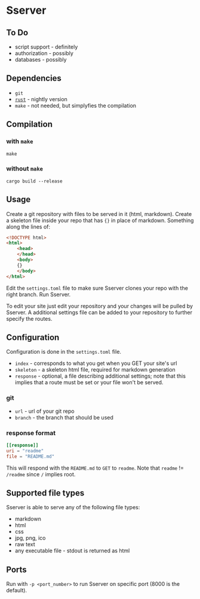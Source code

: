 # Sserver

## To Do
+ script support - definitely
+ authorization - possibly
+ databases - possibly

## Dependencies
+ `git`
+ [`rust`](https://www.rust-lang.org/tools/install) - nightly version
+ `make` - not needed, but simplyfies the compilation

## Compilation
### with `make`
```shell
make
```
### without `make`
```shell
cargo build --release
```

## Usage
Create a git repository with files to be served in it (html, markdown).
Create a skeleton file inside your repo that has `{}` in place of markdown.
Something along the lines of:
```html
<!DOCTYPE html>
<html>
	<head>
	</head>
	<body>
	{}
	</body>
</html>
```
Edit the `settings.toml` file to make sure Sserver clones your repo with the right branch.
Run Sserver.

To edit your site just edit your repository and your changes will be pulled by Sserver.
A additional settings file can be added to your repository to further specify the routes.

## Configuration
Configuration is done in the `settings.toml` file.
+ `index` - corresponds to what you get when you GET your site's url
+ `skeleton` - a skeleton html file, required for markdown generation
+ `response` - optional, a file describing additional settings; note that this implies that a route must be set or your file won't be served.
### git
+ `url` - url of your git repo
+ `branch` - the branch that should be used
### response format
```toml
[[response]]
uri = "readme"
file = "README.md"
```
This will respond with the `README.md` to `GET` to `readme`.
Note that `readme` != `/readme` since `/` implies root.

## Supported file types
Sserver is able to serve any of the following file types:
+ markdown
+ html
+ css
+ jpg, png, ico
+ raw text
+ any executable file - stdout is returned as html

## Ports
Run with `-p <port_number>` to run Sserver on specific port (8000 is the default).
